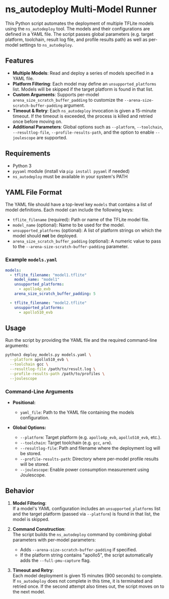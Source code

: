 # ns_autodeploy Multi-Model Runner

This Python script automates the deployment of multiple TFLite models using the `ns_autodeploy` tool. The models and their configurations are defined in a YAML file. The script passes global parameters (e.g. target platform, toolchain, result log file, and profile results path) as well as per-model settings to `ns_autodeploy`.

## Features

- **Multiple Models**: Read and deploy a series of models specified in a YAML file.
- **Platform Filtering**: Each model may define an `unsupported_platforms` list. Models will be skipped if the target platform is found in that list.
- **Custom Arguments**: Supports per-model `arena_size_scratch_buffer_padding` to customize the `--arena-size-scratch-buffer-padding` argument.
- **Timeout & Retry**: Each `ns_autodeploy` invocation is given a 15-minute timeout. If the timeout is exceeded, the process is killed and retried once before moving on.
- **Additional Parameters**: Global options such as `--platform`, `--toolchain`, `--resultlog-file`, `--profile-results-path`, and the option to enable `--joulescope` are supported.

## Requirements

- Python 3
- `pyyaml` module (install via `pip install pyyaml` if needed)
- `ns_autodeploy` must be available in your system's PATH

## YAML File Format

The YAML file should have a top-level key `models` that contains a list of model definitions. Each model can include the following keys:

- `tflite_filename` (required): Path or name of the TFLite model file.
- `model_name` (optional): Name to be used for the model.
- `unsupported_platforms` (optional): A list of platform strings on which the model should **not** be deployed.
- `arena_size_scratch_buffer_padding` (optional): A numeric value to pass to the `--arena-size-scratch-buffer-padding` parameter.

### Example `models.yaml`

```yaml
models:
  - tflite_filename: "model1.tflite"
    model_name: "model1"
    unsupported_platforms:
      - apollo4p_evb
    arena_size_scratch_buffer_padding: 5

  - tflite_filename: "model2.tflite"
    unsupported_platforms:
      - apollo510_evb
```

## Usage

Run the script by providing the YAML file and the required command-line arguments:

```bash
python3 deploy_models.py models.yaml \
  --platform apollo510_evb \
  --toolchain gcc \
  --resultlog-file /path/to/result.log \
  --profile-results-path /path/to/profiles \
  --joulescope
```

### Command-Line Arguments

- **Positional:**
  - `yaml_file`: Path to the YAML file containing the models configuration.

- **Global Options:**
  - `--platform`: Target platform (e.g. `apollo4p_evb`, `apollo510_evb`, etc.).
  - `--toolchain`: Target toolchain (e.g. `gcc`, `arm`).
  - `--resultlog-file`: Path and filename where the deployment log will be stored.
  - `--profile-results-path`: Directory where per-model profile results will be stored.
  - `--joulescope`: Enable power consumption measurement using Joulescope.

## Behavior

1. **Model Filtering**:  
   If a model's YAML configuration includes an `unsupported_platforms` list and the target platform (passed via `--platform`) is found in that list, the model is skipped.

2. **Command Construction**:  
   The script builds the `ns_autodeploy` command by combining global parameters with per-model parameters:
   - Adds `--arena-size-scratch-buffer-padding` if specified.
   - If the platform string contains "apollo5", the script automatically adds the `--full-pmu-capture` flag.

3. **Timeout and Retry**:  
   Each model deployment is given 15 minutes (900 seconds) to complete. If `ns_autodeploy` does not complete in this time, it is terminated and retried once. If the second attempt also times out, the script moves on to the next model.